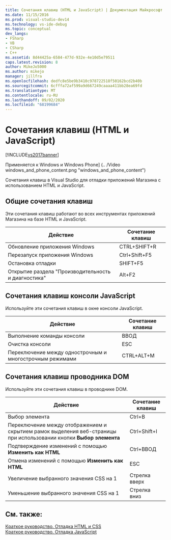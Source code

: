 ```yaml
---
title: Сочетания клавиш (HTML и JavaScript) | Документация Майкрософт
ms.date: 11/15/2016
ms.prod: visual-studio-dev14
ms.technology: vs-ide-debug
ms.topic: conceptual
dev_langs:
- FSharp
- VB
- CSharp
- C++
ms.assetid: 8d44425a-6584-477d-932e-4e10d5e79511
caps.latest.revision: 8
author: MikeJo5000
ms.author: mikejo
manager: jillfra
ms.openlocfilehash: dedfc8e5be9b3410c978722518f50162bcd2b40b
ms.sourcegitcommit: 6cfffa72af599a9d667249caaaa411bb28ea69fd
ms.translationtype: MT
ms.contentlocale: ru-RU
ms.lasthandoff: 09/02/2020
ms.locfileid: "68199684"
---
```

# <a name="keyboard-shortcuts-html-and-javascript"></a>Сочетания клавиш (HTML и JavaScript)
[!INCLUDE[vs2017banner](../includes/vs2017banner.md)]

Применяется к Windows и Windows Phone] (.. /Video windows_and_phone_content.png "windows_and_phone_content")  
  
 Сочетания клавиш в Visual Studio для отладки приложений Магазина с использованием HTML и JavaScript.  
  
## <a name="general-shortcuts"></a>Общие сочетания клавиш  
 Эти сочетания клавиш работают во всех инструментах приложений Магазина на базе HTML и JavaScript.  
  
|Действие|Сочетание клавиш|  
|------------|--------------|  
|Обновление приложения Windows|CTRL+SHIFT+R|  
|Перезапуск приложения Windows|Ctrl+Shift+F5|  
|Остановка отладки|SHIFT+F5|  
|Открытие раздела "Производительность и диагностика"|Alt+F2|  
  
## <a name="javascript-console-shortcuts"></a>Сочетания клавиш консоли JavaScript  
 Используйте эти сочетания клавиш в окне консоли JavaScript.  
  
|Действие|Сочетание клавиш|  
|------------|--------------|  
|Выполнение команды консоли|ВВОД|  
|Очистка консоли|ESC|  
|Переключение между однострочным и многострочным режимами|CTRL+ALT+M|  
  
## <a name="dom-explorer-shortcuts"></a>Сочетания клавиш проводника DOM  
 Используйте эти сочетания клавиш в проводнике DOM.  
  
|Действие|Сочетание клавиш|  
|------------|--------------|  
|Выбор элемента|Ctrl+B|  
|Переключение между отображением и скрытием рамок выделения веб-страницы при использовании кнопки **Выбор элемента**|Ctrl+Shift+I|  
|Подтверждение изменений с помощью **Изменить как HTML**|Ctrl+ВВОД|  
|Отмена изменений с помощью **Изменить как HTML**|ESC|  
|Увеличение выбранного значения CSS на 1|Стрелка вверх|  
|Уменьшение выбранного значения CSS на 1|Стрелка вниз|  
  
## <a name="see-also"></a>См. также:  
 [Краткое руководство. Отладка HTML и CSS](../debugger/quickstart-debug-html-and-css.md)   
 [Краткое руководство. Отладка JavaScript](../debugger/quickstart-debug-javascript-using-the-console.md)
